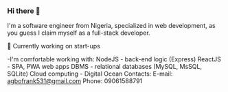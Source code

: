 ### Hi there 👋

I'm a software engineer from Nigeria, specialized in web development, as you guess I claim myself as a full-stack developer.

🔭 Currently working on start-ups

-I'm comfortable working with:
NodeJS - back-end logic (Express)
ReactJS - SPA, PWA web apps
DBMS - relational databases (MySQL, MsSQL, SQLite)
Cloud computing - Digital Ocean
Contacts:
E-mail: agbofrank531@gmail.com
Phone: 09061588791
<!--
**Agbo-Frank/Agbo-Frank** is a ✨ _special_ ✨ repository because its `README.md` (this file) appears on your GitHub profile.

Here are some ideas to get you started:

- 🔭 I’m currently working on ...
- 🌱 I’m currently learning ...
- 👯 I’m looking to collaborate on ...
- 🤔 I’m looking for help with ...
- 💬 Ask me about ...
- 📫 How to reach me: ...
- 😄 Pronouns: ...
- ⚡ Fun fact: ...
-->
